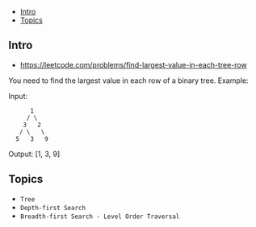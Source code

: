 - [Intro](#intro)
- [Topics](#topics)

## Intro

- https://leetcode.com/problems/find-largest-value-in-each-tree-row

You need to find the largest value in each row of a binary tree.
Example:

Input: 

          1
         / \
        3   2
       / \   \  
      5   3   9 

Output: [1, 3, 9]



## Topics

- `Tree`
- `Depth-first Search`
- `Breadth-first Search - Level Order Traversal`


